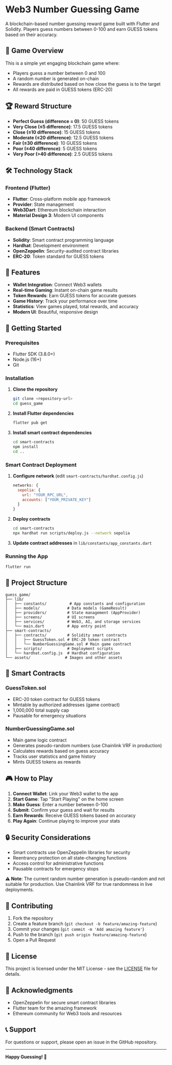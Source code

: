 # Web3 Number Guessing Game

A blockchain-based number guessing reward game built with Flutter and Solidity. Players guess numbers between 0-100 and earn GUESS tokens based on their accuracy.

## 🎯 Game Overview

This is a simple yet engaging blockchain game where:
- Players guess a number between 0 and 100
- A random number is generated on-chain
- Rewards are distributed based on how close the guess is to the target
- All rewards are paid in GUESS tokens (ERC-20)

## 🏆 Reward Structure

- **Perfect Guess (difference = 0)**: 50 GUESS tokens
- **Very Close (≤5 difference)**: 17.5 GUESS tokens  
- **Close (≤10 difference)**: 15 GUESS tokens
- **Moderate (≤20 difference)**: 12.5 GUESS tokens
- **Fair (≤30 difference)**: 10 GUESS tokens
- **Poor (≤40 difference)**: 5 GUESS tokens
- **Very Poor (>40 difference)**: 2.5 GUESS tokens

## 🛠 Technology Stack

### Frontend (Flutter)
- **Flutter**: Cross-platform mobile app framework
- **Provider**: State management
- **Web3Dart**: Ethereum blockchain interaction
- **Material Design 3**: Modern UI components

### Backend (Smart Contracts)
- **Solidity**: Smart contract programming language
- **Hardhat**: Development environment
- **OpenZeppelin**: Security-audited contract libraries
- **ERC-20**: Token standard for GUESS tokens

## 📱 Features

- **Wallet Integration**: Connect Web3 wallets
- **Real-time Gaming**: Instant on-chain game results
- **Token Rewards**: Earn GUESS tokens for accurate guesses
- **Game History**: Track your performance over time
- **Statistics**: View games played, total rewards, and accuracy
- **Modern UI**: Beautiful, responsive design

## 🚀 Getting Started

### Prerequisites

- Flutter SDK (3.8.0+)
- Node.js (16+)
- Git

### Installation

1. **Clone the repository**
   ```bash
   git clone <repository-url>
   cd guess_game
   ```

2. **Install Flutter dependencies**
   ```bash
   flutter pub get
   ```

3. **Install smart contract dependencies**
   ```bash
   cd smart-contracts
   npm install
   cd ..
   ```

### Smart Contract Deployment

1. **Configure network** (edit `smart-contracts/hardhat.config.js`)
   ```javascript
   networks: {
     sepolia: {
       url: "YOUR_RPC_URL",
       accounts: ["YOUR_PRIVATE_KEY"]
     }
   }
   ```

2. **Deploy contracts**
   ```bash
   cd smart-contracts
   npx hardhat run scripts/deploy.js --network sepolia
   ```

3. **Update contract addresses** in `lib/constants/app_constants.dart`

### Running the App

```bash
flutter run
```

## 📁 Project Structure

```
guess_game/
├── lib/
│   ├── constants/          # App constants and configuration
│   ├── models/            # Data models (GameResult)
│   ├── providers/         # State management (AppProvider)
│   ├── screens/           # UI screens
│   ├── services/          # Web3, AI, and storage services
│   └── main.dart          # App entry point
├── smart-contracts/
│   ├── contracts/         # Solidity smart contracts
│   │   ├── GuessToken.sol # ERC-20 token contract
│   │   └── NumberGuessingGame.sol # Main game contract
│   ├── scripts/           # Deployment scripts
│   └── hardhat.config.js  # Hardhat configuration
└── assets/               # Images and other assets
```

## 🔧 Smart Contracts

### GuessToken.sol
- ERC-20 token contract for GUESS tokens
- Mintable by authorized addresses (game contract)
- 1,000,000 total supply cap
- Pausable for emergency situations

### NumberGuessingGame.sol
- Main game logic contract
- Generates pseudo-random numbers (use Chainlink VRF in production)
- Calculates rewards based on guess accuracy
- Tracks user statistics and game history
- Mints GUESS tokens as rewards

## 🎮 How to Play

1. **Connect Wallet**: Link your Web3 wallet to the app
2. **Start Game**: Tap "Start Playing" on the home screen
3. **Make Guess**: Enter a number between 0-100
4. **Submit**: Confirm your guess and wait for results
5. **Earn Rewards**: Receive GUESS tokens based on accuracy
6. **Play Again**: Continue playing to improve your stats

## 🔒 Security Considerations

- Smart contracts use OpenZeppelin libraries for security
- Reentrancy protection on all state-changing functions
- Access control for administrative functions
- Pausable contracts for emergency stops

**⚠️ Note**: The current random number generation is pseudo-random and not suitable for production. Use Chainlink VRF for true randomness in live deployments.

## 🤝 Contributing

1. Fork the repository
2. Create a feature branch (`git checkout -b feature/amazing-feature`)
3. Commit your changes (`git commit -m 'Add amazing feature'`)
4. Push to the branch (`git push origin feature/amazing-feature`)
5. Open a Pull Request

## 📄 License

This project is licensed under the MIT License - see the [LICENSE](LICENSE) file for details.

## 🙏 Acknowledgments

- OpenZeppelin for secure smart contract libraries
- Flutter team for the amazing framework
- Ethereum community for Web3 tools and resources

## 📞 Support

For questions or support, please open an issue in the GitHub repository.

---

**Happy Guessing! 🎯**
